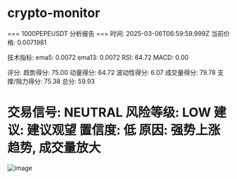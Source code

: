 # crypto-monitor
=== 1000PEPEUSDT 分析报告 ===
时间: 2025-03-06T06:59:59.999Z
当前价格: 0.0071981

技术指标:
ema5: 0.0072
ema13: 0.0072
RSI: 64.72
MACD: 0.00

评分:
趋势得分: 75.00
动量得分: 64.72
波动性得分: 6.07
成交量得分: 79.78
支撑/阻力得分: 75.38
总分: 59.93

交易信号: NEUTRAL
风险等级: LOW
建议: 建议观望
置信度: 低
原因: 强势上涨趋势, 成交量放大
========================
![image](https://github.com/user-attachments/assets/313c57fc-ed4f-413a-bb18-5aa7dca5aac4)
